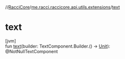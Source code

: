 //[RacciCore](../../index.md)/[me.racci.raccicore.api.utils.extensions](index.md)/[text](text.md)

# text

[jvm]\
fun [text](text.md)(builder: TextComponent.Builder.() -&gt; [Unit](https://kotlinlang.org/api/latest/jvm/stdlib/kotlin/-unit/index.html)): @NotNullTextComponent
